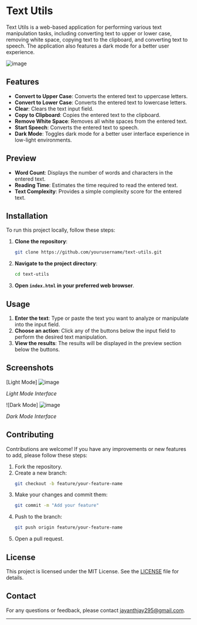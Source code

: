 

# Text Utils

Text Utils is a web-based application for performing various text manipulation tasks, including converting text to upper or lower case, removing white space, copying text to the clipboard, and converting text to speech. The application also features a dark mode for a better user experience.

![image](https://github.com/tech-skil/technno-hub/assets/130985031/12c20ce7-a409-45df-9321-f3164172af81)


## Features

- **Convert to Upper Case**: Converts the entered text to uppercase letters.
- **Convert to Lower Case**: Converts the entered text to lowercase letters.
- **Clear**: Clears the text input field.
- **Copy to Clipboard**: Copies the entered text to the clipboard.
- **Remove White Space**: Removes all white spaces from the entered text.
- **Start Speech**: Converts the entered text to speech.
- **Dark Mode**: Toggles dark mode for a better user interface experience in low-light environments.

## Preview

- **Word Count**: Displays the number of words and characters in the entered text.
- **Reading Time**: Estimates the time required to read the entered text.
- **Text Complexity**: Provides a simple complexity score for the entered text.

## Installation

To run this project locally, follow these steps:

1. **Clone the repository**:
    ```bash
    git clone https://github.com/yourusername/text-utils.git
    ```
2. **Navigate to the project directory**:
    ```bash
    cd text-utils
    ```
3. **Open `index.html` in your preferred web browser**.

## Usage

1. **Enter the text**: Type or paste the text you want to analyze or manipulate into the input field.
2. **Choose an action**: Click any of the buttons below the input field to perform the desired text manipulation.
3. **View the results**: The results will be displayed in the preview section below the buttons.

## Screenshots

[Light Mode]
![image](https://github.com/tech-skil/technno-hub/assets/130985031/494eae99-7bf9-47f8-90df-aeb0d33fecbe)

*Light Mode Interface*

![Dark Mode]
![image](https://github.com/tech-skil/technno-hub/assets/130985031/6a1cc5d5-cc43-496b-b4ab-ebf9af671007)

*Dark Mode Interface*

## Contributing

Contributions are welcome! If you have any improvements or new features to add, please follow these steps:

1. Fork the repository.
2. Create a new branch:
    ```bash
    git checkout -b feature/your-feature-name
    ```
3. Make your changes and commit them:
    ```bash
    git commit -m "Add your feature"
    ```
4. Push to the branch:
    ```bash
    git push origin feature/your-feature-name
    ```
5. Open a pull request.

## License

This project is licensed under the MIT License. See the [LICENSE](LICENSE) file for details.

## Contact

For any questions or feedback, please contact [jayanthjay295@gmail.com](mailto:your-email@example.com).

---

